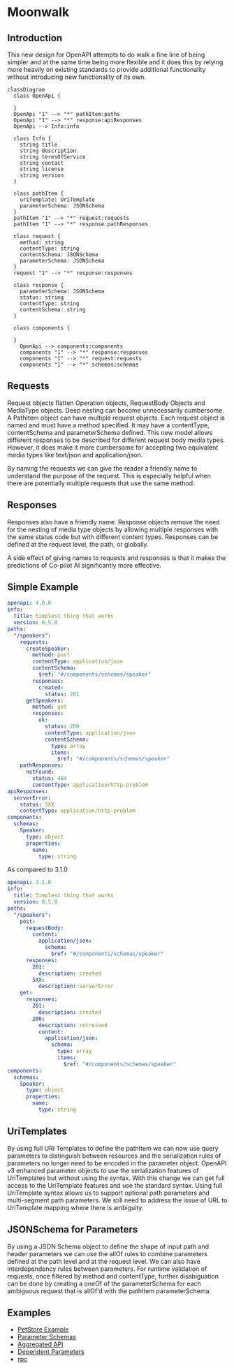 # Moonwalk

## Introduction
This new design for OpenAPI attempts to do walk a fine line of being simpler and at the same time being more flexible and it does this by relying more heavily on existing standards to provide additional functionality without introducing new functionality of its own.


```mermaid
classDiagram
  class OpenApi {

  }
  OpenApi "1" --> "*" pathItem:paths  
  OpenApi "1" --> "*" response:apiResponses
  OpenApi --> Info:info

  class Info {
    string title
    string description
    string termsOfService
    string contact
    string license
    string version
  }
  
  class pathItem {
    uriTemplate: UriTemplate
    parameterSchema: JSONSchema
  }
  pathItem "1" --> "*" request:requests
  pathItem "1" --> "*" response:pathResponses

  class request {
    method: string
    contentType: string
    contentSchema: JSONSchema
    parameterSchema: JSONSchema
  }
  request "1" --> "*" response:responses

  class response {
    parameterSchema: JSONSchema
    status: string
    contentType: string
    contentSchema: string
  }  

  class components {
   
  }
    OpenApi --> components:components
    components "1" --> "*" response:responses
    components "1" --> "*" request:requests
    components "1" --> "*" schemas:schemas

```
## Requests
Request objects flatten Operation objects, RequestBody Objects and MediaType objects. Deep nesting can become unnecessarily cumbersome.  A PathItem object can have multiple request objects. Each request object is named and must have a method specified.  It may have a contentType, contentSchema and parameterSchema defined. This new model allows different responses to be described for different request body media types.  However, it does make it more cumbersome for accepting two equivalent media types like text/json and application/json.

By naming the requests we can give the reader a friendly name to understand the purpose of the request.  This is especially helpful when there are potentially multiple requests that use the same method.  

## Responses
Responses also have a friendly name.  Response objects remove the need for the nesting of media type objects by allowing multiple responses with the same status code but with different content types.  Responses can be defined at the request level, the path, or globally.

A side effect of giving names to requests and responses is that it makes the predictions of Co-pilot AI significantly more effective.  

## Simple Example

```yaml
openapi: 4.0.0
info:
  title: Simplest thing that works
  version: 0.5.0
paths:
  "/speakers":
    requests:
      createSpeaker:
        method: post
        contentType: application/json
        contentSchema:
          $ref: "#/components/schemas/speaker"
        responses:
          created:
            status: 201
      getSpeakers:
        method: get
        responses:
          ok:
            status: 200
            contentType: application/json
            contentSchema:
              type: array
              items:
                $ref: "#/components/schemas/speaker"
    pathResponses:
      notFound:
        status: 404
        contentType: application/http-problem
apiResponses:
  serverError:
    status: 5XX
    contentType: application/http-problem        
components:
  schemas:
    Speaker:
      type: object
      properties:
        name: 
          type: string
```
As compared to 3.1.0

```yaml
openapi: 3.1.0
info:
  title: Simplest thing that works
  version: 0.5.0
paths:
  "/speakers":
    post:
      requestBody:
        content:
          application/json:
            schema:
              $ref: "#/components/schemas/speaker"
      responses:
        201:
          description: created
        5XX:
          description: serverError
    get:
      responses:
        201:
          description: created
        200:
          description: retreived
          content:
            application/json:
              schema:
                type: array
                items:
                  $ref: "#/components/schemas/speaker"
components:
  schemas:
    Speaker:
      type: object
      properties:
        name: 
          type: string
```


## UriTemplates
By using full URI Templates to define the pathItem we can now use query parameters to distinguish between resources and the serialization rules of parameters no longer need to be encoded in the parameter object. OpenAPI v3 enhanced parameter objects to use the serialization features of UriTemplates but without using the syntax. With this change we can get full access to the UriTemplate features and use the standard syntax.
Using full UriTemplate syntax allows us to support optional path parameters and multi-segment path parameters.  We still need to address the issue of URL to UriTemplate mapping where there is ambiguity.

## JSONSchema for Parameters
By using a JSON Schema object to define the shape of input path and header parameters we can use the allOf rules to combine parameters defined at the path level and at the request level.  We can also have interdependency rules between parameters.  For runtime validation of requests, once filtered by method and contentType, further disabiguation can be done by creating a oneOf of the parameterSchema for each ambiguous request that is allOf'd with the pathItem parameterSchema.

## Examples

- [PetStore Example](examples/petstore.yaml)
- [Parameter Schemas](examples/parameterSchema.yaml)
- [Aggregated API](examples/aggregatedapi.yaml)
- [Dependent Parameters](examples/dependentParameters.yaml)
- [rpc](examples/rpc.yaml)
